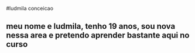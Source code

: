 #ludmila conceicao
## meu nome e ludmila, tenho 19 anos, sou nova nessa area e pretendo aprender bastante aqui no curso